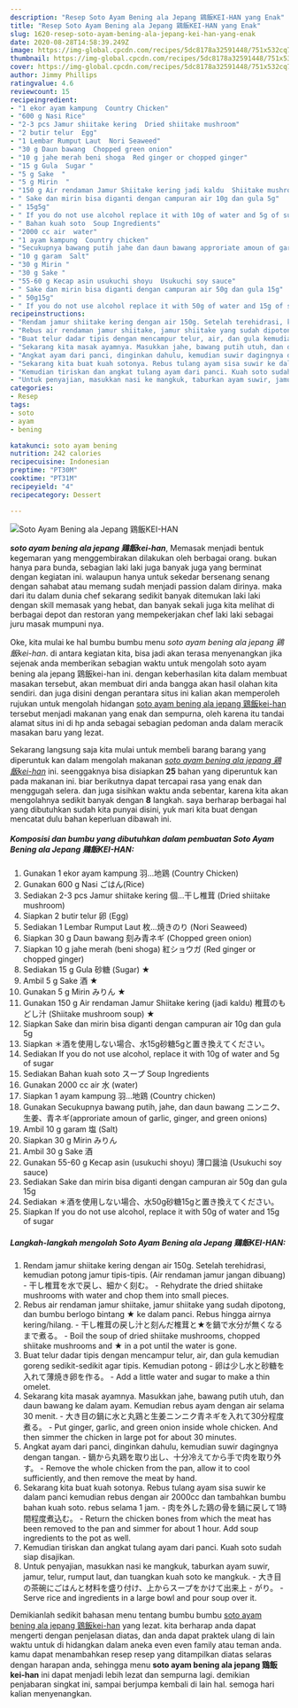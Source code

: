 ```yaml
---
description: "Resep Soto Ayam Bening ala Jepang 鶏飯KEI-HAN yang Enak"
title: "Resep Soto Ayam Bening ala Jepang 鶏飯KEI-HAN yang Enak"
slug: 1620-resep-soto-ayam-bening-ala-jepang-kei-han-yang-enak
date: 2020-08-28T14:58:39.249Z
image: https://img-global.cpcdn.com/recipes/5dc8178a32591448/751x532cq70/soto-ayam-bening-ala-jepang-鶏飯kei-han-foto-resep-utama.jpg
thumbnail: https://img-global.cpcdn.com/recipes/5dc8178a32591448/751x532cq70/soto-ayam-bening-ala-jepang-鶏飯kei-han-foto-resep-utama.jpg
cover: https://img-global.cpcdn.com/recipes/5dc8178a32591448/751x532cq70/soto-ayam-bening-ala-jepang-鶏飯kei-han-foto-resep-utama.jpg
author: Jimmy Phillips
ratingvalue: 4.6
reviewcount: 15
recipeingredient:
- "1 ekor ayam kampung  Country Chicken"
- "600 g Nasi Rice"
- "2-3 pcs Jamur shiitake kering  Dried shiitake mushroom"
- "2 butir telur  Egg"
- "1 Lembar Rumput Laut  Nori Seaweed"
- "30 g Daun bawang  Chopped green onion"
- "10 g jahe merah beni shoga  Red ginger or chopped ginger"
- "15 g Gula  Sugar "
- "5 g Sake  "
- "5 g Mirin  "
- "150 g Air rendaman Jamur Shiitake kering jadi kaldu  Shiitake mushroom soup "
- " Sake dan mirin bisa diganti dengan campuran air 10g dan gula 5g"
- " 15g5g"
- " If you do not use alcohol replace it with 10g of water and 5g of sugar"
- " Bahan kuah soto  Soup Ingredients"
- "2000 cc air  water"
- "1 ayam kampung  Country chicken"
- "Secukupnya bawang putih jahe dan daun bawang approriate amoun of garlic ginger and green onions"
- "10 g garam  Salt"
- "30 g Mirin "
- "30 g Sake "
- "55-60 g Kecap asin usukuchi shoyu  Usukuchi soy sauce"
- " Sake dan mirin bisa diganti dengan campuran air 50g dan gula 15g"
- " 50g15g"
- " If you do not use alcohol replace it with 50g of water and 15g of sugar"
recipeinstructions:
- "Rendam jamur shiitake kering dengan air 150g. Setelah terehidrasi, kemudian potong jamur tipis-tipis. (Air rendaman jamur jangan dibuang)  干し椎茸を水で戻し、細かく刻む。 Rehydrate the dried shiitake mushrooms with water and chop them into small pieces."
- "Rebus air rendaman jamur shiitake, jamur shiitake yang sudah dipotong, dan bumbu berlogo bintang ★ ke dalam panci. Rebus hingga airnya kering/hilang. 干し椎茸の戻し汁と刻んだ椎茸と★を鍋で水分が無くなるまで煮る。 Boil the soup of dried shiitake mushrooms, chopped shiitake mushrooms and ★ in a pot until the water is gone."
- "Buat telur dadar tipis dengan mencampur telur, air, dan gula kemudian goreng sedikit-sedikit agar tipis. Kemudian potong 卵は少し水と砂糖を入れて薄焼き卵を作る。 Add a little water and sugar to make a thin omelet."
- "Sekarang kita masak ayamnya. Masukkan jahe, bawang putih utuh, dan daun bawang ke dalam ayam. Kemudian rebus ayam dengan air selama 30 menit. 大き目の鍋に水と丸鶏と生姜ニンニク青ネギを入れて30分程度煮る。 Put ginger, garlic, and green onion inside whole chicken. And then simmer the chicken in large pot for about 30 minutes."
- "Angkat ayam dari panci, dinginkan dahulu, kemudian suwir dagingnya dengan tangan.  鍋から丸鶏を取り出し、十分冷えてから手で肉を取り外す。 Remove the whole chicken from the pan, allow it to cool sufficiently, and then remove the meat by hand."
- "Sekarang kita buat kuah sotonya. Rebus tulang ayam sisa suwir ke dalam panci kemudian rebus dengan air 2000cc dan tambahkan bumbu bahan kuah soto. rebus selama 1 jam. 肉を外した鶏の骨を鍋に戻して1時間程度煮込む。 Return the chicken bones from which the meat has been removed to the pan and simmer for about 1 hour. Add soup ingredients to the pot as well."
- "Kemudian tiriskan dan angkat tulang ayam dari panci. Kuah soto sudah siap disajikan."
- "Untuk penyajian, masukkan nasi ke mangkuk, taburkan ayam suwir, jamur, telur, rumput laut, dan tuangkan kuah soto ke mangkuk.  大き目の茶碗にごはんと材料を盛り付け、上からスープをかけて出来上 がり。 Serve rice and ingredients in a large bowl and pour soup over it."
categories:
- Resep
tags:
- soto
- ayam
- bening

katakunci: soto ayam bening 
nutrition: 242 calories
recipecuisine: Indonesian
preptime: "PT30M"
cooktime: "PT31M"
recipeyield: "4"
recipecategory: Dessert

---
```



![Soto Ayam Bening ala Jepang 鶏飯KEI-HAN](https://img-global.cpcdn.com/recipes/5dc8178a32591448/751x532cq70/soto-ayam-bening-ala-jepang-鶏飯kei-han-foto-resep-utama.jpg)

<b><i>soto ayam bening ala jepang 鶏飯kei-han</i></b>, Memasak menjadi bentuk kegemaran yang menggembirakan dilakukan oleh berbagai orang. bukan hanya para bunda, sebagian laki laki juga banyak juga yang berminat dengan kegiatan ini. walaupun hanya untuk sekedar bersenang senang dengan sahabat atau memang sudah menjadi passion dalam dirinya. maka dari itu dalam dunia chef sekarang sedikit banyak ditemukan laki laki dengan skill memasak yang hebat, dan banyak sekali juga kita melihat di berbagai depot dan restoran yang mempekerjakan chef laki laki sebagai juru masak mumpuni nya.



Oke, kita mulai ke hal bumbu bumbu menu <i>soto ayam bening ala jepang 鶏飯kei-han</i>. di antara kegiatan kita, bisa jadi akan terasa menyenangkan jika sejenak anda memberikan sebagian waktu untuk mengolah soto ayam bening ala jepang 鶏飯kei-han ini. dengan keberhasilan kita dalam membuat masakan tersebut, akan membuat diri anda bangga akan hasil olahan kita sendiri. dan juga disini dengan perantara situs ini kalian akan memperoleh rujukan untuk mengolah hidangan <u>soto ayam bening ala jepang 鶏飯kei-han</u> tersebut menjadi makanan yang enak dan sempurna, oleh karena itu tandai alamat situs ini di hp anda sebagai sebagian pedoman anda dalam meracik masakan baru yang lezat.


Sekarang langsung saja kita mulai untuk membeli barang barang yang diperuntuk kan dalam mengolah makanan <u><i>soto ayam bening ala jepang 鶏飯kei-han</i></u> ini. seenggaknya bisa disiapkan <b>25</b> bahan yang diperuntuk kan pada makanan ini. biar berikutnya dapat tercapai rasa yang enak dan menggugah selera. dan juga sisihkan waktu anda sebentar, karena kita akan mengolahnya sedikit banyak dengan <b>8</b> langkah. saya berharap berbagai hal yang dibutuhkan sudah kita punyai disini, yuk mari kita buat dengan mencatat dulu bahan keperluan dibawah ini.

<!--inarticleads1-->

##### Komposisi dan bumbu yang dibutuhkan dalam pembuatan Soto Ayam Bening ala Jepang 鶏飯KEI-HAN:

1. Gunakan 1 ekor ayam kampung 羽...地鶏 (Country Chicken)
1. Gunakan 600 g Nasi ごはん(Rice)
1. Sediakan 2-3 pcs Jamur shiitake kering 個...干し椎茸 (Dried shiitake mushroom)
1. Siapkan 2 butir telur 卵 (Egg)
1. Sediakan 1 Lembar Rumput Laut 枚...焼きのり (Nori Seaweed)
1. Siapkan 30 g Daun bawang 刻み青ネギ (Chopped green onion)
1. Siapkan 10 g jahe merah (beni shoga) 紅ショウガ (Red ginger or chopped ginger)
1. Sediakan 15 g Gula 砂糖 (Sugar) ★
1. Ambil 5 g Sake 酒 ★
1. Gunakan 5 g Mirin みりん ★
1. Gunakan 150 g Air rendaman Jamur Shiitake kering (jadi kaldu) 椎茸のもどし汁 (Shiitake mushroom soup) ★
1. Siapkan  Sake dan mirin bisa diganti dengan campuran air 10g dan gula 5g
1. Siapkan  ＊酒を使用しない場合、水15g砂糖5gと置き換えてください。
1. Sediakan  If you do not use alcohol, replace it with 10g of water and 5g of sugar
1. Sediakan  Bahan kuah soto スープ Soup Ingredients
1. Gunakan 2000 cc air 水 (water)
1. Siapkan 1 ayam kampung 羽...地鶏 (Country chicken)
1. Gunakan Secukupnya bawang putih, jahe, dan daun bawang ニンニク、生姜、青ネギ(approriate amoun of garlic, ginger, and green onions)
1. Ambil 10 g garam 塩 (Salt)
1. Siapkan 30 g Mirin みりん
1. Ambil 30 g Sake 酒
1. Gunakan 55-60 g Kecap asin (usukuchi shoyu) 薄口醤油 (Usukuchi soy sauce)
1. Sediakan  Sake dan mirin bisa diganti dengan campuran air 50g dan gula 15g
1. Sediakan  ＊酒を使用しない場合、水50g砂糖15gと置き換えてください。
1. Siapkan  If you do not use alcohol, replace it with 50g of water and 15g of sugar




<!--inarticleads2-->

##### Langkah-langkah mengolah Soto Ayam Bening ala Jepang 鶏飯KEI-HAN:

1. Rendam jamur shiitake kering dengan air 150g. Setelah terehidrasi, kemudian potong jamur tipis-tipis. (Air rendaman jamur jangan dibuang)  - 干し椎茸を水で戻し、細かく刻む。 - Rehydrate the dried shiitake mushrooms with water and chop them into small pieces.
1. Rebus air rendaman jamur shiitake, jamur shiitake yang sudah dipotong, dan bumbu berlogo bintang ★ ke dalam panci. Rebus hingga airnya kering/hilang. - 干し椎茸の戻し汁と刻んだ椎茸と★を鍋で水分が無くなるまで煮る。 - Boil the soup of dried shiitake mushrooms, chopped shiitake mushrooms and ★ in a pot until the water is gone.
1. Buat telur dadar tipis dengan mencampur telur, air, dan gula kemudian goreng sedikit-sedikit agar tipis. Kemudian potong - 卵は少し水と砂糖を入れて薄焼き卵を作る。 - Add a little water and sugar to make a thin omelet.
1. Sekarang kita masak ayamnya. Masukkan jahe, bawang putih utuh, dan daun bawang ke dalam ayam. Kemudian rebus ayam dengan air selama 30 menit. - 大き目の鍋に水と丸鶏と生姜ニンニク青ネギを入れて30分程度煮る。 - Put ginger, garlic, and green onion inside whole chicken. And then simmer the chicken in large pot for about 30 minutes.
1. Angkat ayam dari panci, dinginkan dahulu, kemudian suwir dagingnya dengan tangan.  - 鍋から丸鶏を取り出し、十分冷えてから手で肉を取り外す。 - Remove the whole chicken from the pan, allow it to cool sufficiently, and then remove the meat by hand.
1. Sekarang kita buat kuah sotonya. Rebus tulang ayam sisa suwir ke dalam panci kemudian rebus dengan air 2000cc dan tambahkan bumbu bahan kuah soto. rebus selama 1 jam. - 肉を外した鶏の骨を鍋に戻して1時間程度煮込む。 - Return the chicken bones from which the meat has been removed to the pan and simmer for about 1 hour. Add soup ingredients to the pot as well.
1. Kemudian tiriskan dan angkat tulang ayam dari panci. Kuah soto sudah siap disajikan.
1. Untuk penyajian, masukkan nasi ke mangkuk, taburkan ayam suwir, jamur, telur, rumput laut, dan tuangkan kuah soto ke mangkuk.  - 大き目の茶碗にごはんと材料を盛り付け、上からスープをかけて出来上 - がり。 - Serve rice and ingredients in a large bowl and pour soup over it.




Demikianlah sedikit bahasan menu tentang bumbu bumbu <u>soto ayam bening ala jepang 鶏飯kei-han</u> yang lezat. kita berharap anda dapat mengerti dengan penjelasan diatas, dan anda dapat praktek ulang di lain waktu untuk di hidangkan dalam aneka even even family atau teman anda. kamu dapat menambahkan resep resep yang ditampilkan diatas selaras dengan harapan anda, sehingga menu <b>soto ayam bening ala jepang 鶏飯kei-han</b> ini dapat menjadi lebih lezat dan sempurna lagi. demikian penjabaran singkat ini, sampai berjumpa kembali di lain hal. semoga hari kalian menyenangkan.
